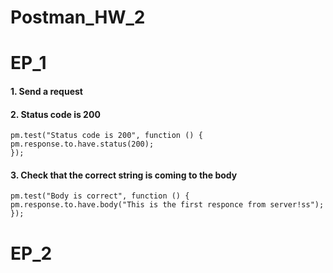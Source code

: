 # Postman_HW_2
# EP_1
#### 1. Send a request
#### 2. Status code is 200
    pm.test("Status code is 200", function () {
    pm.response.to.have.status(200);
    });
#### 3. Check that the correct string is coming to the body
    pm.test("Body is correct", function () {
    pm.response.to.have.body("This is the first responce from server!ss");
    });

# EP_2
